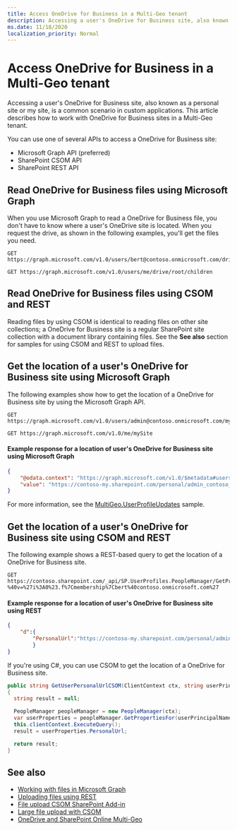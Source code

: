 ```yaml
---
title: Access OneDrive for Business in a Multi-Geo tenant
description: Accessing a user's OneDrive for Business site, also known as a personal site or my site, is a common scenario in custom applications.
ms.date: 11/18/2020
localization_priority: Normal
---
```


# Access OneDrive for Business in a Multi-Geo tenant

Accessing a user's OneDrive for Business site, also known as a personal site or my site, is a common scenario in custom applications. This article describes how to work with OneDrive for Business sites in a Multi-Geo tenant.

You can use one of several APIs to access a OneDrive for Business site:

- Microsoft Graph API (preferred)
- SharePoint CSOM API
- SharePoint REST API

## Read OneDrive for Business files using Microsoft Graph

When you use Microsoft Graph to read a OneDrive for Business file, you don't have to know where a user's OneDrive site is located. When you request the drive, as shown in the following examples, you'll get the files you need.

```
GET https://graph.microsoft.com/v1.0/users/bert@contoso.onmicrosoft.com/drive/root/children

GET https://graph.microsoft.com/v1.0/users/me/drive/root/children
```

## Read OneDrive for Business files using CSOM and REST

Reading files by using CSOM is identical to reading files on other site collections; a OneDrive for Business site is a regular SharePoint site collection with a document library containing files. See the **See also** section for samples for using CSOM and REST to upload files.

## Get the location of a user's OneDrive for Business site using Microsoft Graph

The following examples show how to get the location of a OneDrive for Business site by using the Microsoft Graph API.

```
GET https://graph.microsoft.com/v1.0/users/admin@contoso.onmicrosoft.com/mySite

GET https://graph.microsoft.com/v1.0/me/mySite
```

#### Example response for a location of user's OneDrive for Business site using Microsoft Graph

```json
{
    "@odata.context": "https://graph.microsoft.com/v1.0/$metadata#users('admin@contoso.onmicrosoft.com')/mySite",
    "value": "https://contoso-my.sharepoint.com/personal/admin_contoso_onmicrosoft_com/"
}
```

For more information, see the [MultiGeo.UserProfileUpdates](https://github.com/pnp/PnP/tree/master/Samples/MultiGeo.UserProfileUpdates) sample.

## Get the location of a user's OneDrive for Business site using CSOM and REST

The following example shows a REST-based query to get the location of a OneDrive for Business site.

```
GET https://contoso.sharepoint.com/_api/SP.UserProfiles.PeopleManager/GetPropertiesFor(accountName=@v)/PersonalUrl?%40v=%27i%3A0%23.f%7Cmembership%7Cbert%40contoso.onmicrosoft.com%27
```

#### Example response for a location of user's OneDrive for Business site using REST

```json
{
    "d":{
        "PersonalUrl":"https://contoso-my.sharepoint.com/personal/admin_contoso_onmicrosoft_com/"
        }
}
```

If you're using C#, you can use CSOM to get the location of a OneDrive for Business site.

```csharp
public string GetUserPersonalUrlCSOM(ClientContext ctx, string userPrincipalName)
{
  string result = null;

  PeopleManager peopleManager = new PeopleManager(ctx);
  var userProperties = peopleManager.GetPropertiesFor(userPrincipalName);
  this.clientContext.ExecuteQuery();
  result = userProperties.PersonalUrl;

  return result;
}
```

## See also

- [Working with files in Microsoft Graph](/graph/api/resources/onedrive)
- [Uploading files using REST](https://github.com/SharePoint/PnP/tree/master/Samples/Core.RestFileUpload)
- [File upload CSOM SharePoint Add-in](https://github.com/SharePoint/PnP/tree/master/Samples/Core.FileUpload)
- [Large file upload with CSOM](https://github.com/SharePoint/PnP/tree/master/Samples/Core.LargeFileUpload)
- [OneDrive and SharePoint Online Multi-Geo](multigeo-introduction.md)
